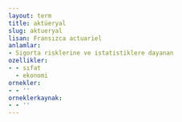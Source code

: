 ```yaml
---
layout: term
title: aktüeryal
slug: aktueryal
lisan: Fransızca actuariel
anlamlar:
- Sigorta risklerine ve istatistiklere dayanan
ozellikler:
- - sıfat
  - ekonomi
ornekler:
- - ''
orneklerkaynak:
- - ''
---
```

